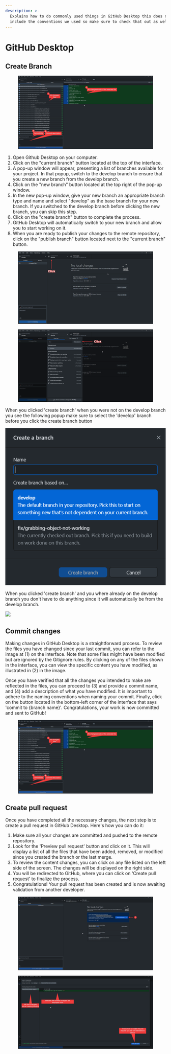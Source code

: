 ```yaml
---
description: >-
  Explains how to do commonly used things in GitHub Desktop this does not
  include the conventions we used so make sure to check that out as well.
---
```


# GitHub Desktop

## Create Branch

<figure><img src="../../../.gitbook/assets/GitHubDesktop_EIsheeTPgQ.png" alt=""><figcaption></figcaption></figure>

1. Open Github Desktop on your computer.
2. Click on the "current branch" button located at the top of the interface.
3. A pop-up window will appear, presenting a list of branches available for your project. In that popup, switch to the develop branch to ensure that you create a new branch from the develop branch.
4. Click on the "new branch" button located at the top right of the pop-up window.
5. In the new pop-up window, give your new branch an appropriate branch type and name and select "develop" as the base branch for your new branch. If you switched to the develop branch before clicking the new branch, you can skip this step.
6. Click on the "create branch" button to complete the process.
7. GitHub Desktop will automatically switch to your new branch and allow you to start working on it.
8. When you are ready to publish your changes to the remote repository, click on the "publish branch" button located next to the "current branch" button.

<figure><img src="../../../.gitbook/assets/GitHubDesktop_u1tZPUab3a (2).png" alt=""><figcaption></figcaption></figure>

<figure><img src="../../../.gitbook/assets/GitHubDesktop_2D6RiBGHoC (2) (1).png" alt=""><figcaption></figcaption></figure>

When you clicked 'create branch' when you were not on the develop branch you see the following popup make sure to select the 'develop' branch before you click the create branch button&#x20;

<img src="../../../.gitbook/assets/GitHubDesktop_gckIL7wV1l.png" alt="" data-size="original">&#x20;

When you clicked 'create branch' and you where already on the develop branch you don't have to do anything since it will automatically be from the develop branch.

![](<../../../.gitbook/assets/GitHubDesktop\_iLSyudSqFQ (2).png>)



## Commit changes

Making changes in GitHub Desktop is a straightforward process. To review the files you have changed since your last commit, you can refer to the image at (1) on the interface. Note that some files might have been modified but are ignored by the Gitignore rules. By clicking on any of the files shown in the interface, you can view the specific content you have modified, as illustrated in (2) in the image.

Once you have verified that all the changes you intended to make are reflected in the files, you can proceed to (3) and provide a commit name, and (4) add a description of what you have modified. It is important to adhere to the naming conventions when naming your commit. Finally, click on the button located in the bottom-left corner of the interface that says 'commit to {branch name}'. Congratulations, your work is now committed and sent to GitHub!

<figure><img src="../../../.gitbook/assets/GitHubDesktop_EIsheeTPgQ (1).png" alt=""><figcaption></figcaption></figure>

## Create pull request&#x20;

Once you have completed all the necessary changes, the next step is to create a pull request in GitHub Desktop. Here's how you can do it:

1. Make sure all your changes are committed and pushed to the remote repository.
2. Look for the 'Preview pull request' button and click on it. This will display a list of all the files that have been added, removed, or modified since you created the branch or the last merge.
3. To review the content changes, you can click on any file listed on the left side of the screen. The changes will be displayed on the right side.
4. You will be redirected to GitHub, where you can click on 'Create pull request' to finalize the process.
5. Congratulations! Your pull request has been created and is now awaiting validation from another developer.

<figure><img src="../../../.gitbook/assets/GitHubDesktop_RixdJasmbp.png" alt=""><figcaption></figcaption></figure>

<figure><img src="../../../.gitbook/assets/GitHubDesktop_ULm5OGpY7u.png" alt=""><figcaption></figcaption></figure>

